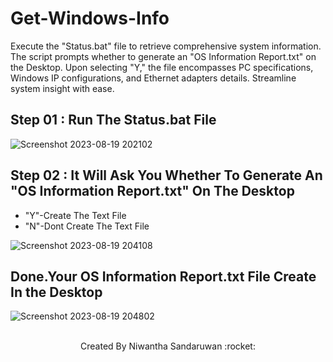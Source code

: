 # Get-Windows-Info
Execute the "Status.bat" file to retrieve comprehensive system information. The script prompts whether to generate an "OS Information Report.txt" on the Desktop. Upon selecting "Y," the file encompasses PC specifications, Windows IP configurations, and Ethernet adapters details. Streamline system insight with ease.
## Step 01 : Run The Status.bat File
![Screenshot 2023-08-19 202102](https://github.com/NiwanthaSandaruwan/Get-Windows-Info/assets/142104353/c5a3aa4d-7c32-4e51-a54f-c1cbfde86ab7)
<br>
## Step 02 : It Will Ask You Whether To Generate An "OS Information Report.txt" On The Desktop
* "Y"-Create The Text File
* "N"-Dont Create The Text File

![Screenshot 2023-08-19 204108](https://github.com/NiwanthaSandaruwan/Get-Windows-Info/assets/142104353/4314e58b-2494-4e8b-b11c-c7b8312c33cd)
<br>
## Done.Your OS Information Report.txt File Create In the Desktop
![Screenshot 2023-08-19 204802](https://github.com/NiwanthaSandaruwan/Get-Windows-Info/assets/142104353/bf2017b9-5c2e-466f-b37a-3af96d6e0117)
<br></br>
<p align="center">Created By Niwantha Sandaruwan :rocket:</p>
